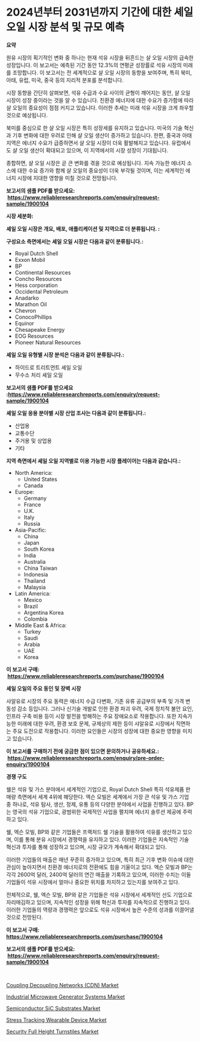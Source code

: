 <p><h1>2024년부터 2031년까지 기간에 대한 셰일 오일 시장 분석 및 규모 예측</h1></p><p><strong>요약</strong></p>
<p><p>원유 시장의 획기적인 변화 중 하나는 현재 석유 시장을 뒤흔드는 샬 오일 시장의 급속한 성장입니다. 이 보고서는 예측된 기간 동안 12.3%의 연평균 성장률로 석유 시장의 미래를 조망합니다. 이 보고서는 전 세계적으로 샬 오일 시장의 동향을 보여주며, 특히 북미, 아태, 유럽, 미국, 중국 등의 지리적 분포를 분석합니다.</p><p>시장 동향을 간단히 살펴보면, 석유 수급과 수요 사이의 균형이 깨어지는 동안, 샬 오일 시장이 성장 중이라는 것을 알 수 있습니다. 친환경 에너지에 대한 수요가 증가함에 따라 샬 오일의 중요성이 점점 커지고 있습니다. 이러한 추세는 미래 석유 시장을 크게 좌우할 것으로 예상됩니다.</p><p>북미를 중심으로 한 샬 오일 시장은 특히 성장세를 유지하고 있습니다. 미국의 기술 혁신과 기후 변화에 대한 우려로 인해 샬 오일 생산이 증가하고 있습니다. 한편, 중국과 아태 지역은 에너지 수요가 급증하면서 샬 오일 시장이 더욱 활발해지고 있습니다. 유럽에서도 샬 오일 생산이 확대되고 있으며, 이 지역에서의 시장 성장이 기대됩니다.</p><p>종합하면, 샬 오일 시장은 곧 큰 변화를 겪을 것으로 예상됩니다. 지속 가능한 에너지 소스에 대한 수요 증가와 함께 샬 오일의 중요성이 더욱 부각될 것이며, 이는 세계적인 에너지 시장에 지대한 영향을 미칠 것으로 전망됩니다.</p></p>
<p><strong>보고서의 샘플 PDF를 받으세요: &nbsp;<a href="https://www.reliableresearchreports.com/enquiry/request-sample/1900104">https://www.reliableresearchreports.com/enquiry/request-sample/1900104</a></strong></p>
<p><strong>시장 세분화:</strong></p>
<p><strong> 셰일 오일 시장은 개요, 배포, 애플리케이션 및 지역으로 더 분류됩니다. :</strong></p>
<p><strong>구성요소 측면에서는 셰일 오일 시장은 다음과 같이 분류됩니다.:</strong></p>
<p><ul><li>Royal Dutch Shell</li><li>Exxon Mobil</li><li>BP</li><li>Continental Resources</li><li>Concho Resources</li><li>Hess corporation</li><li>Occidental Petroleum</li><li>Anadarko</li><li>Marathon Oil</li><li>Chevron</li><li>ConocoPhillips</li><li>Equinor</li><li>Chesapeake Energy</li><li>EOG Resources</li><li>Pioneer Natural Resources</li></ul></p>
<p><strong> 셰일 오일 유형별 시장 분석은 다음과 같이 분류됩니다.:</strong></p>
<p><ul><li>하이드로 트리트먼트 셰일 오일</li><li>무수소 처리 셰일 오일</li></ul></p>
<p><strong>보고서의 샘플 PDF를 받으세요 :<a href="https://www.reliableresearchreports.com/enquiry/request-sample/1900104">https://www.reliableresearchreports.com/enquiry/request-sample/1900104</a></strong></p>
<p><strong> 셰일 오일 응용 분야별 시장 산업 조사는 다음과 같이 분류됩니다.:</strong></p>
<p><ul><li>산업용</li><li>교통수단</li><li>주거용 및 상업용</li><li>기타</li></ul></p>
<p><strong>지역 측면에서 셰일 오일 지역별로 이용 가능한 시장 플레이어는 다음과 같습니다.:</strong></p>
<p><ul>
    <li>
        North America:
        <ul>
            <li>United States</li>
            <li>Canada</li>
        </ul>
    </li>
    <li>
        Europe:
        <ul>
            <li>Germany</li>
            <li>France</li>
            <li>U.K.</li>
            <li>Italy</li>
            <li>Russia</li>
        </ul>
    </li>
    <li>
        Asia-Pacific:
        <ul>
            <li>China</li>
            <li>Japan</li>
            <li>South Korea</li>
            <li>India</li>
            <li>Australia</li>
            <li>China Taiwan</li>
            <li>Indonesia</li>
            <li>Thailand</li>
            <li>Malaysia</li>
        </ul>
    </li>
    <li>
        Latin America:
        <ul>
            <li>Mexico</li>
            <li>Brazil</li>
            <li>Argentina Korea</li>
            <li>Colombia</li>
        </ul>
    </li>
    <li>
        Middle East & Africa:
        <ul>
            <li>Turkey</li>
            <li>Saudi</li>
            <li>Arabia</li>
            <li>UAE</li>
            <li>Korea</li>
        </ul>
    </li>
    </ul></p>
<p><strong>이 보고서 구매: &nbsp;<a href="https://www.reliableresearchreports.com/purchase/1900104">https://www.reliableresearchreports.com/purchase/1900104</a></strong></p>
<p><strong>셰일 오일의 주요 동인 및 장벽 시장</strong></p>
<p><p>샤알유로 시장의 주요 동력은 에너지 수급 다변화, 기존 유류 공급부의 부족 및 가격 변동성 감소 등입니다. 그러나 신기술 개발로 인한 환경 파괴 우려, 국제 정치적 불안 요인, 인프라 구축 비용 등이 시장 발전을 방해하는 주요 장애요소로 작용합니다. 또한 지속가능한 미래에 대한 우려, 환경 보호 문제, 규제상의 제한 등이 샤알유로 시장에서 직면하는 주요 도전으로 작용합니다. 이러한 요인들은 시장의 성장에 대한 중요한 영향을 미치고 있습니다.</p></p>
<p><strong>이 보고서를 구매하기 전에 궁금한 점이 있으면 문의하거나 공유하세요.: &nbsp;<a href="https://www.reliableresearchreports.com/enquiry/pre-order-enquiry/1900104">https://www.reliableresearchreports.com/enquiry/pre-order-enquiry/1900104</a></strong></p>
<p><strong>경쟁 구도</strong></p>
<p><p>쉘은 석유 및 가스 분야에서 세계적인 기업으로, Royal Dutch Shell 특히 석유제품 판매량 측면에서 세계 4위에 해당한다. 엑슨 모빌은 세계에서 가장 큰 석유 및 가스 기업 중 하나로, 석유 탐사, 생산, 정제, 유통 등의 다양한 분야에서 사업을 진행하고 있다. BP는 영국의 석유 기업으로, 광범위한 국제적인 사업을 펼치며 에너지 솔루션 제공에 주력하고 있다.</p><p>쉘, 엑슨 모빌, BP와 같은 기업들은 프랙처드 쉘 기술을 활용하여 석유를 생산하고 있으며, 이를 통해 분유 시장에서 경쟁력을 유지하고 있다. 이러한 기업들은 지속적인 기술 혁신과 투자를 통해 성장하고 있으며, 시장 규모가 계속해서 확대되고 있다.</p><p>이러한 기업들의 매출은 매년 꾸준히 증가하고 있으며, 특히 최근 기후 변화 이슈에 대한 관심이 높아지면서 친환경 에너지로의 전환에도 힘을 기울이고 있다. 엑슨 모빌과 BP는 각각 2600억 달러, 2400억 달러의 연간 매출을 기록하고 있으며, 이러한 수치는 이들 기업들이 석유 시장에서 얼마나 중요한 위치를 차지하고 있는지를 보여주고 있다.</p><p>전체적으로, 쉘, 엑슨 모빌, BP와 같은 기업들은 석유 시장에서 세계적인 선도 기업으로 자리매김하고 있으며, 지속적인 성장을 위해 혁신과 투자를 지속적으로 진행하고 있다. 이러한 기업들의 역량과 경쟁력은 앞으로도 석유 시장에서 높은 수준의 성과를 이끌어낼 것으로 전망된다.</p></p>
<p><strong>이 보고서 구매: &nbsp; <a href="https://www.reliableresearchreports.com/purchase/1900104">https://www.reliableresearchreports.com/purchase/1900104</a></strong></p>
<p><strong>보고서의 샘플 PDF를 받으세요: &nbsp;<a href="https://www.reliableresearchreports.com/enquiry/request-sample/1900104">https://www.reliableresearchreports.com/enquiry/request-sample/1900104</a></strong><strong></strong></p>
<p>&nbsp;</p>
<p><p><a href="https://view.publitas.com/reportprime-1/coupling-decoupling-networks-cdn-market-research-report-provides-critical-insights-that-can-help-shape-business-development-and-investment-strategies/">Coupling Decoupling Networks (CDN) Market</a></p><p><a href="https://lydian-appliance-61d.notion.site/Industrial-Microwave-Generator-Systems-Market-with-the-goal-of-estimating-the-market-size-and-future-1cf4c1df6d5343a69be89d081dab81f7">Industrial Microwave Generator Systems Market</a></p><p><a href="https://github.com/redneck06/Market-Research-Report-List-2/blob/main/semiconductor-sic-substrates-market.md">Semiconductor SiC Substrates Market</a></p><p><a href="https://view.publitas.com/reportprime-1/stress-tracking-wearable-device-market-provides-a-comprehensive-analysis-including-a-macro-overview-of-the-market-as-well-as-micro-details-such-as-market-size-and-competitive-landscape/">Stress Tracking Wearable Device Market</a></p><p><a href="https://forested-sushi-9b0.notion.site/Security-Full-Height-Turnstiles-Market-Centers-on-Aspects-such-as-Market-Growth-Market-Share-Marke-c2718f122a8d4c429413d6f2153e06e9">Security Full Height Turnstiles Market</a></p></p>